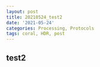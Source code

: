 ```yaml
---
layout: post
title: 20210524_test2
date: '2021-05-24'
categories: Processing, Protocols
tags: coral, HDR, post
---
```


## test2 
